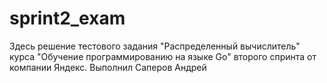 # sprint2_exam
Здесь решение тестового задания "Распределенный вычислитель"
курса "Обучение программированию на языке Go" второго спринта от компании Яндекс.
Выполнил Саперов Андрей
